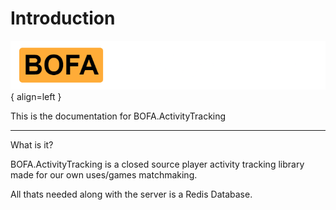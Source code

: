 # Introduction

![Logo](assets/bat.png){ align=left }


This is the documentation for BOFA.ActivityTracking

--------------

What is it?

BOFA.ActivityTracking is a closed source player activity tracking library made for our own uses/games matchmaking.

All thats needed along with the server is a Redis Database.
